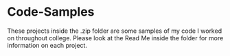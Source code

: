 # Code-Samples
These projects inside the .zip folder are some samples of my code I worked on throughout college. Please look at the Read Me inside the folder for more information on each project.
